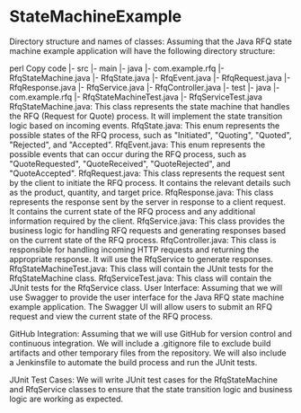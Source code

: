 # StateMachineExample
Directory structure and names of classes:
Assuming that the Java RFQ state machine example application will have the following directory structure:

perl
Copy code
|- src
    |- main
        |- java
            |- com.example.rfq
                |- RfqStateMachine.java
                |- RfqState.java
                |- RfqEvent.java
                |- RfqRequest.java
                |- RfqResponse.java
                |- RfqService.java
                |- RfqController.java
    |- test
        |- java
            |- com.example.rfq
                |- RfqStateMachineTest.java
                |- RfqServiceTest.java
RfqStateMachine.java: 
This class represents the state machine that handles the RFQ (Request for Quote) process. It will implement the state transition logic based on incoming events.
RfqState.java:
This enum represents the possible states of the RFQ process, such as "Initiated", "Quoting", "Quoted", "Rejected", and "Accepted".
RfqEvent.java: 
This enum represents the possible events that can occur during the RFQ process, such as "QuoteRequested", "QuoteReceived", "QuoteRejected", and "QuoteAccepted".
RfqRequest.java: 
This class represents the request sent by the client to initiate the RFQ process. It contains the relevant details such as the product, quantity, and target price.
RfqResponse.java: 
This class represents the response sent by the server in response to a client request. It contains the current state of the RFQ process and any additional information required by the client.
RfqService.java: 
This class provides the business logic for handling RFQ requests and generating responses based on the current state of the RFQ process.
RfqController.java: 
This class is responsible for handling incoming HTTP requests and returning the appropriate response. It will use the RfqService to generate responses.
RfqStateMachineTest.java: 
This class will contain the JUnit tests for the RfqStateMachine class.
RfqServiceTest.java: 
This class will contain the JUnit tests for the RfqService class.
User Interface:
Assuming that we will use Swagger to provide the user interface for the Java RFQ state machine example application. The Swagger UI will allow users to submit an RFQ request and view the current state of the RFQ process.

GitHub Integration:
Assuming that we will use GitHub for version control and continuous integration. We will include a .gitignore file to exclude build artifacts and other temporary files from the repository. We will also include a Jenkinsfile to automate the build process and run the JUnit tests.

JUnit Test Cases:
We will write JUnit test cases for the RfqStateMachine and RfqService classes to ensure that the state transition logic and business logic are working as expected.
